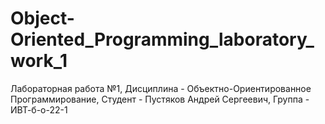 # Object-Oriented_Programming_laboratory_work_1
Лабораторная работа №1, Дисциплина - Объектно-Ориентированное Программирование, Студент - Пустяков Андрей Сергеевич, Группа - ИВТ-б-о-22-1
